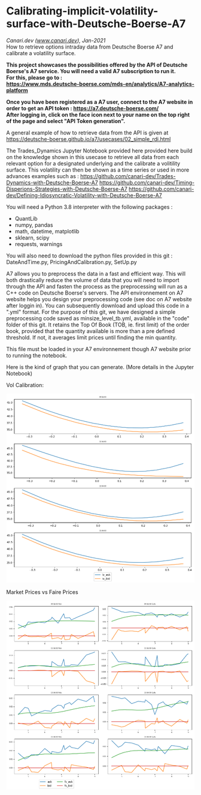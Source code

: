 # Calibrating-implicit-volatility-surface-with-Deutsche-Boerse-A7
_Canari.dev (www.canari.dev), Jan-2021_
<br>
How to retrieve options intraday data from Deutsche Boerse A7 and calibrate a volatility surface.

**This project showcases the possibilities offered by the API of Deutsche Boerse's A7 service.
You will need a valid A7 subscription to run it.<br>
For this, please go to : <br>
https://www.mds.deutsche-boerse.com/mds-en/analytics/A7-analytics-platform**

**Once you have been registered as a A7 user, connect to the A7 website in order to get an API token :
https://a7.deutsche-boerse.com/ <br>
After logging in, click on the face icon next to your name on the top right of the page and select "API Token generation".**

A general example of how to retrieve data from the API is given at https://deutsche-boerse.github.io/a7/usecases/02_simple_rdi.html

The Trades_Dynamics Jupyter Notebook provided here provided here build on the knowledge shown in this usecase to retrieve all data from each relevant option for a designated underlying and the calibrate a volitility surface.
This volatility can then be shown as a time series or used in more advances examples such as :
https://github.com/canari-dev/Trades-Dynamics-with-Deutsche-Boerse-A7
https://github.com/canari-dev/Timing-Disperions-Strategies-with-Deutsche-Boerse-A7
https://github.com/canari-dev/Defining-Idiosyncratic-Volatility-with-Deutsche-Boerse-A7

You will need a Python 3.8 interpreter with the following packages :
- QuantLib
- numpy, pandas
- math, datetime, matplotlib
- sklearn, scipy
- requests, warnings

You will also need to download the python files provided in this git :
DateAndTime.py, PricingAndCalibration.py, SetUp.py

A7 allows you to preprocess the data in a fast and efficient way. This will both drastically reduce the volume of data that you will need to import through the API and fasten the process as the preprocessing will run as a C++ code on Deutsche Boerse's servers.
The API environnement on A7 website helps you design your preprocessing code (see doc on A7 website after loggin in). You can subsequently download and upload this code in a ".yml" format.
For the purpose of this git, we have designed a simple preprocessing code saved as minsize_level_tb.yml, available in the "code" folder of this git.
It retains the Top Of Book (TOB, ie. first limit) of the order book, provided that the quantity available is more than a pre defined threshold. If not, it averages limit prices until finding the min quantity.

This file must be loaded in your A7 environnement though A7 website prior to running the notebook.


Here is the kind of graph that you can generate. (More details in the Jupyter Notebook)


Vol Calibration:

![plot](./images/Vol_Calibration.png)


Market Prices vs Faire Prices

![plot](./images/Fair_Prices.png)
